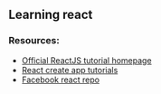 ## Learning react
### Resources:
- [Official ReactJS tutorial homepage](https://reactjs.org/tutorial/tutorial.html)
- [React create app tutorials](https://reactjs.org/docs/create-a-new-react-app.html#create-react-app)
- [Facebook react repo](https://github.com/facebook/create-react-app)
